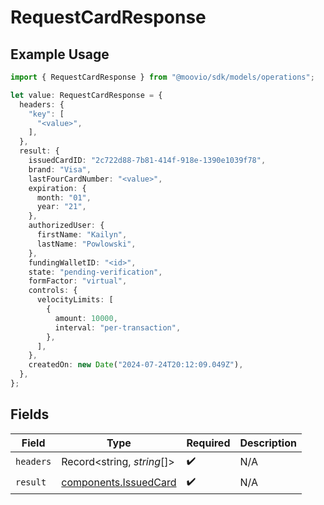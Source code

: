 # RequestCardResponse

## Example Usage

```typescript
import { RequestCardResponse } from "@moovio/sdk/models/operations";

let value: RequestCardResponse = {
  headers: {
    "key": [
      "<value>",
    ],
  },
  result: {
    issuedCardID: "2c722d88-7b81-414f-918e-1390e1039f78",
    brand: "Visa",
    lastFourCardNumber: "<value>",
    expiration: {
      month: "01",
      year: "21",
    },
    authorizedUser: {
      firstName: "Kailyn",
      lastName: "Powlowski",
    },
    fundingWalletID: "<id>",
    state: "pending-verification",
    formFactor: "virtual",
    controls: {
      velocityLimits: [
        {
          amount: 10000,
          interval: "per-transaction",
        },
      ],
    },
    createdOn: new Date("2024-07-24T20:12:09.049Z"),
  },
};
```

## Fields

| Field                                                          | Type                                                           | Required                                                       | Description                                                    |
| -------------------------------------------------------------- | -------------------------------------------------------------- | -------------------------------------------------------------- | -------------------------------------------------------------- |
| `headers`                                                      | Record<string, *string*[]>                                     | :heavy_check_mark:                                             | N/A                                                            |
| `result`                                                       | [components.IssuedCard](../../models/components/issuedcard.md) | :heavy_check_mark:                                             | N/A                                                            |